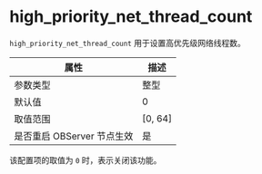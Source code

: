 # high_priority_net_thread_count

`high_priority_net_thread_count` 用于设置高优先级网络线程数。

|      **属性**      |   **描述**   |
|------------------|------------|
| 参数类型             | 整型         |
| 默认值              | 0          |
| 取值范围             | \[0, 64\] |
| 是否重启 OBServer 节点生效 | 是          |

该配置项的取值为 `0` 时，表示关闭该功能。

